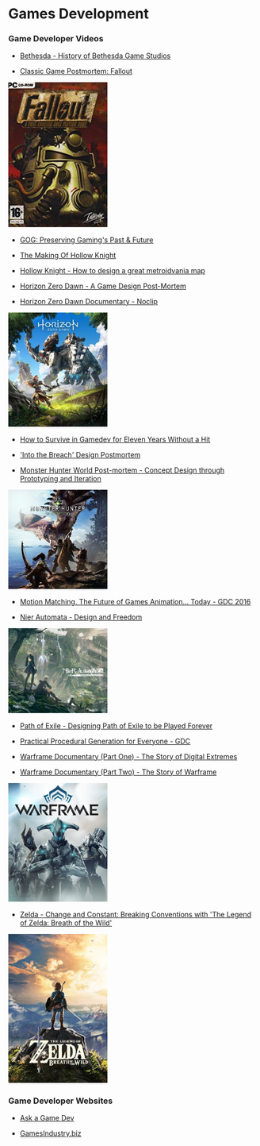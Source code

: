 

# Games Development


### Game Developer Videos

- [Bethesda - History of Bethesda Game Studios](https://www.youtube.com/watch?v=QKn9yiLVlMM)

- [Classic Game Postmortem: Fallout](https://www.youtube.com/watch?v=T2OxO-4YLRk)

<img src="Fallout1.jpeg" width="200">

- [GOG: Preserving Gaming's Past & Future](https://www.youtube.com/watch?v=ffngZOB1U2A)

- [The Making Of Hollow Knight](https://www.gameinformer.com/2018/10/15/the-making-of-hollow-knight)
- [Hollow Knight - How to design a great metroidvania map](https://www.pcgamer.com/how-to-design-a-great-metroidvania-map/)

- [Horizon Zero Dawn - A Game Design Post-Mortem](http://www.gdcvault.com/play/1024963/-Horizon-Zero-Dawn-A)
- [Horizon Zero Dawn Documentary - Noclip](https://www.youtube.com/watch?v=h9tLcD1r-6w)

<img src="Horizon_Zero_Dawn.jpg" width="200">

- [How to Survive in Gamedev for Eleven Years Without a Hit](https://www.youtube.com/watch?v=JmwbYl6f11c)

- ['Into the Breach' Design Postmortem](https://www.gdcvault.com/browse/gdc-19/play/1025772)

- [Monster Hunter World Post-mortem - Concept Design through Prototyping and Iteration](http://www.gdcvault.com/play/1024981/-Monster-Hunter-World-Postmortem)

<img src="Monster_Hunter_World_cover_art.jpg" width="200">

- [Motion Matching, The Future of Games Animation... Today - GDC 2016](https://www.youtube.com/watch?v=KSTn3ePDt50)

- [Nier Automata - Design and Freedom](https://www.gdcvault.com/play/1024894/A-Fun-Time-in-Which)

<img src="Nier%20Automata%20small.jpg" width="200">

- [Path of Exile - Designing Path of Exile to be Played Forever](https://www.gdcvault.com/play/1025784/Designing-Path-of-Exile-to)

- [Practical Procedural Generation for Everyone - GDC](https://www.youtube.com/watch?v=WumyfLEa6bU)

- [Warframe Documentary (Part One) - The Story of Digital Extremes ](https://www.youtube.com/watch?v=UOE6528pwFc)
- [Warframe Documentary (Part Two) - The Story of Warframe ](https://www.youtube.com/watch?v=NA5vT1LooXk)

<img src="Warframe_Cover_Art.png" width="200">

- [Zelda - Change and Constant: Breaking Conventions with 'The Legend of Zelda: Breath of the Wild'](http://www.gdcvault.com/play/1024562/Change-and-Constant-Breaking-Conventions)

<img src="The_Legend_of_Zelda_Breath_of_the_Wild.jpg" width="200">

### Game Developer Websites

- [Ask a Game Dev](http://askagamedev.tumblr.com/)

- [GamesIndustry.biz](https://www.gamesindustry.biz)


